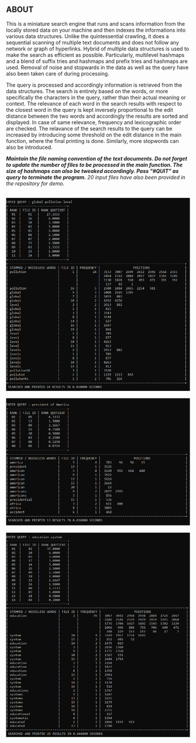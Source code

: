 ## ABOUT
This is a miniature search engine that runs and scans information from the locally stored data on your machine and then indexes the informations into various data structures. Unlike the quintessential crawling, it does a sequential scanning of multiple text documents and does not follow any network or graph of hyperlinks. Hybrid of multiple data structures is used to make the search as efficient as possible. Particularly, multilevel hashmaps and a blend of suffix tries and hashmaps and prefix tries and hashmaps are used. Removal of noise and stopwards in the data as well as the query have also been taken care of during processing. 

The query is processed and accordingly information is retrieved from the data structures. The search is entirely based on the words, or more specifically the characters in the query, rather than their actual meaning or context. The relevance of each word in the search results with respect to the closest word in the query is kept inversely proportional to the edit distance between the two words and accordingly the results are sorted and displayed. In case of same relevance, frequency and lexicographic order are checked. The relavance of the search results to the query can be increased by introducing some threshold on the edit distance in the main function, where the final printing is done. Similarly, more stopwords can also be introduced.

***Maintain the file naming convention of the text documents. Do not forget to update the number of files to be processed in the main function. The size of hashmaps can also be tweaked accordingly. Pass "#QUIT" as query to terminate the program.** 20 input files have also been provided in the repository for demo.* 
<!--width="600" height="810"-->
&nbsp;&nbsp;&nbsp;&nbsp;<img src="TEST_CASES/TEST_O1.png" >
&nbsp;&nbsp;&nbsp;&nbsp;<img src="TEST_CASES/TEST_O2.png" >
&nbsp;&nbsp;&nbsp;&nbsp;<img src="TEST_CASES/TEST_O3.png" >
